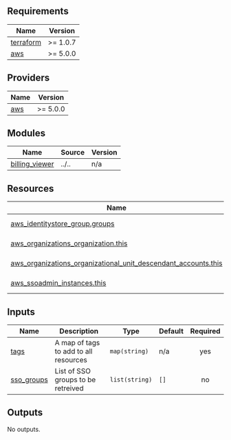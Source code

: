 <!-- BEGIN_TF_DOCS -->
## Requirements

| Name | Version |
|------|---------|
| <a name="requirement_terraform"></a> [terraform](#requirement\_terraform) | >= 1.0.7 |
| <a name="requirement_aws"></a> [aws](#requirement\_aws) | >= 5.0.0 |

## Providers

| Name | Version |
|------|---------|
| <a name="provider_aws"></a> [aws](#provider\_aws) | >= 5.0.0 |

## Modules

| Name | Source | Version |
|------|--------|---------|
| <a name="module_billing_viewer"></a> [billing\_viewer](#module\_billing\_viewer) | ../.. | n/a |

## Resources

| Name | Type |
|------|------|
| [aws_identitystore_group.groups](https://registry.terraform.io/providers/hashicorp/aws/latest/docs/data-sources/identitystore_group) | data source |
| [aws_organizations_organization.this](https://registry.terraform.io/providers/hashicorp/aws/latest/docs/data-sources/organizations_organization) | data source |
| [aws_organizations_organizational_unit_descendant_accounts.this](https://registry.terraform.io/providers/hashicorp/aws/latest/docs/data-sources/organizations_organizational_unit_descendant_accounts) | data source |
| [aws_ssoadmin_instances.this](https://registry.terraform.io/providers/hashicorp/aws/latest/docs/data-sources/ssoadmin_instances) | data source |

## Inputs

| Name | Description | Type | Default | Required |
|------|-------------|------|---------|:--------:|
| <a name="input_tags"></a> [tags](#input\_tags) | A map of tags to add to all resources | `map(string)` | n/a | yes |
| <a name="input_sso_groups"></a> [sso\_groups](#input\_sso\_groups) | List of SSO groups to be retreived | `list(string)` | `[]` | no |

## Outputs

No outputs.
<!-- END_TF_DOCS -->